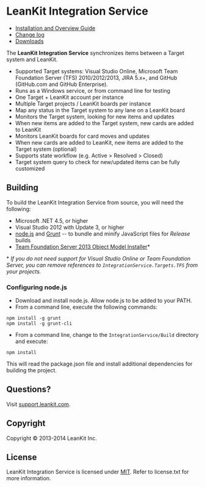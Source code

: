 # LeanKit Integration Service

* [Installation and Overview Guide](./docs/overview.md)
* [Change log](./docs/changelog.md)
* [Downloads](./docs/downloads.md)

The **LeanKit Integration Service** synchronizes items between a Target system and LeanKit.

- Supported Target systems: Visual Studio Online, Microsoft Team Foundation Server (TFS) 2010/2012/2013, JIRA 5.x+, and GitHub (GitHub.com and GitHub Enterprise).
- Runs as a Windows service, or from command line for testing
- One Target + LeanKit account per instance
- Multiple Target projects / LeanKit boards per instance
- Map any status in the Target system to any lane on a LeanKit board
- Monitors the Target system, looking for new items and updates
- When new items are added to the Target system, new cards are added to LeanKit
- Monitors LeanKit boards for card moves and updates
- When new cards are added to LeanKit, new items are added to the Target system (optional)
- Supports state workflow (e.g. Active > Resolved > Closed)
- Target system query to check for new/updated items can be fully customized

## Building

To build the LeanKit Integration Service from source, you will need the following:

- Microsoft .NET 4.5, or higher
- Visual Studio 2012 with Update 3, or higher
- [node.js](http://nodejs.org/) and [Grunt](http://gruntjs.com/) -- to bundle and minify JavaScript files for *Release* builds
- [Team Foundation Server 2013 Object Model Installer](http://visualstudiogallery.msdn.microsoft.com/3278bfa7-64a7-4a75-b0da-ec4ccb8d21b6)\*

\* *If you do not need support for Visual Studio Online or Team Foundation Server, you can remove references to `IntegrationService.Targets.TFS` from your projects.*

### Configuring node.js

- Download and install node.js. Allow node.js to be added to your PATH.
- From a command line, execute the following commands:

```
npm install -g grunt
npm install -g grunt-cli
```

- From a command line, change to the `IntegrationService/Build` directory and execute:

```
npm install
```

This will read the package.json file and install additional dependencies for building the project.

## Questions?

Visit [support.leankit.com](http://support.leankit.com).

## Copyright

Copyright &copy; 2013-2014 LeanKit Inc.

## License

LeanKit Integration Service is licensed under [MIT](http://www.opensource.org/licenses/mit-license.php). Refer to license.txt for more information.
